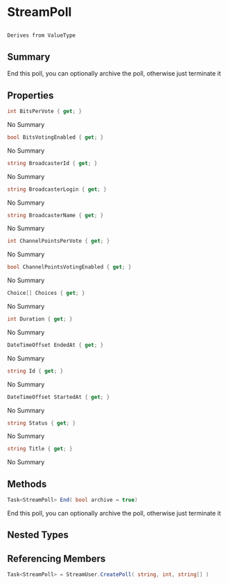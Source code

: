 # StreamPoll

## 
```c#
Derives from ValueType
```

## Summary

End this poll, you can optionally archive the poll, otherwise just terminate it
## Properties

```c#
int BitsPerVote { get; } 
```
No Summary
```c#
bool BitsVotingEnabled { get; } 
```
No Summary
```c#
string BroadcasterId { get; } 
```
No Summary
```c#
string BroadcasterLogin { get; } 
```
No Summary
```c#
string BroadcasterName { get; } 
```
No Summary
```c#
int ChannelPointsPerVote { get; } 
```
No Summary
```c#
bool ChannelPointsVotingEnabled { get; } 
```
No Summary
```c#
Choice[] Choices { get; } 
```
No Summary
```c#
int Duration { get; } 
```
No Summary
```c#
DateTimeOffset EndedAt { get; } 
```
No Summary
```c#
string Id { get; } 
```
No Summary
```c#
DateTimeOffset StartedAt { get; } 
```
No Summary
```c#
string Status { get; } 
```
No Summary
```c#
string Title { get; } 
```
No Summary
## Methods

```c#
Task<StreamPoll> End( bool archive = true) 
```
End this poll, you can optionally archive the poll, otherwise just terminate it
## Nested Types

## Referencing Members

```c#
Task<StreamPoll> = StreamUser.CreatePoll( string, int, string[] ) 
```
